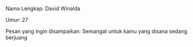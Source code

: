 Nama Lengkap: David Winalda

Umur: 27

Pesan yang ingin disampaikan: Semangat untuk kamu yang disana sedang berjuang